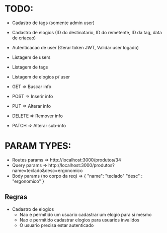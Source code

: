 
# TODO:
- Cadastro de tags (somente admin user)
- Cadastro de elogios (ID do destinatario, ID do remetente, ID da tag, data de criacao)
- Autenticacao de user (Gerar token JWT, Validar user logado)
- Listagem de users
- Listagem de tags
- Listagem de elogios p/ user


- GET    => Buscar info
- POST   => Inserir info
- PUT    => Alterar info
- DELETE => Remover info
- PATCH  => Alterar sub-info

#  PARAM TYPES:
- Routes params => http://localhost:3000/produtos/34
- Query params => http://localhost:3000/produtos?name=teclado&desc=ergonomico
- Body params (no corpo da req) => {
  "name": "teclado"
  "desc" : "ergonomico"
}


## Regras
- Cadastro de elogios
  - Nao e permitido um usuario cadastrar um elogio para si mesmo
  - Nao e permitido cadastrar elogios para usuarios invalidos
  - O usuario precisa estar autenticado
